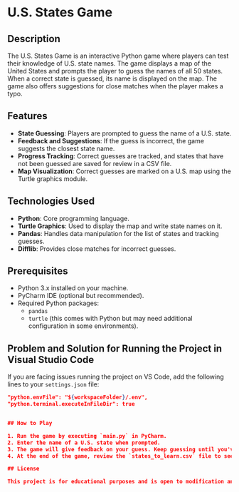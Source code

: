 # U.S. States Game

## Description

The U.S. States Game is an interactive Python game where players can test their knowledge of U.S. state names. The game displays a map of the United States and prompts the player to guess the names of all 50 states. When a correct state is guessed, its name is displayed on the map. The game also offers suggestions for close matches when the player makes a typo.

## Features

- **State Guessing**: Players are prompted to guess the name of a U.S. state.
- **Feedback and Suggestions**: If the guess is incorrect, the game suggests the closest state name.
- **Progress Tracking**: Correct guesses are tracked, and states that have not been guessed are saved for review in a CSV file.
- **Map Visualization**: Correct guesses are marked on a U.S. map using the Turtle graphics module.

## Technologies Used

- **Python**: Core programming language.
- **Turtle Graphics**: Used to display the map and write state names on it.
- **Pandas**: Handles data manipulation for the list of states and tracking guesses.
- **Difflib**: Provides close matches for incorrect guesses.

## Prerequisites

- Python 3.x installed on your machine.
- PyCharm IDE (optional but recommended).
- Required Python packages:
  - `pandas`
  - `turtle` (this comes with Python but may need additional configuration in some environments).

## Problem and Solution for Running the Project in Visual Studio Code

If you are facing issues running the project on VS Code, add the following lines to your `settings.json` file:

```json
"python.envFile": "${workspaceFolder}/.env",
"python.terminal.executeInFileDir": true


## How to Play

1. Run the game by executing `main.py` in PyCharm.
2. Enter the name of a U.S. state when prompted.
3. The game will give feedback on your guess. Keep guessing until you've identified all 50 states.
4. At the end of the game, review the `states_to_learn.csv` file to see which states you missed.

## License

This project is for educational purposes and is open to modification and use as needed.
```
